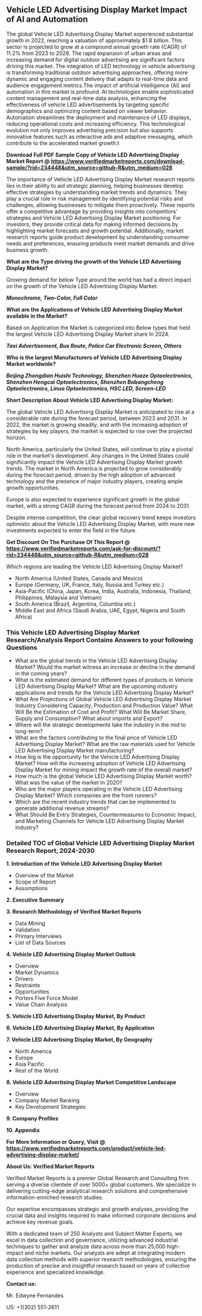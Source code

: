 <h2>Vehicle LED Advertising Display Market Impact of AI and Automation</h2>The global Vehicle LED Advertising Display Market experienced substantial growth in 2022, reaching a valuation of approximately $1.8 billion. This sector is projected to grow at a compound annual growth rate (CAGR) of 11.2% from 2023 to 2028. The rapid expansion of urban areas and increasing demand for digital outdoor advertising are significant factors driving this market. The integration of LED technology in vehicle advertising is transforming traditional outdoor advertising approaches, offering more dynamic and engaging content delivery that adapts to real-time data and audience engagement metrics.The impact of artificial intelligence (AI) and automation in this market is profound. AI technologies enable sophisticated content management and real-time data analysis, enhancing the effectiveness of vehicle LED advertisements by targeting specific demographics and optimizing content based on viewer behavior. Automation streamlines the deployment and maintenance of LED displays, reducing operational costs and increasing efficiency. This technological evolution not only improves advertising precision but also supports innovative features such as interactive ads and adaptive messaging, which contribute to the accelerated market growth.t</p><p id="" class=""><strong>Download Full PDF Sample Copy of Vehicle LED Advertising Display Market Report @ <a href="https://www.verifiedmarketreports.com/download-sample/?rid=234448&utm_source=github-R&utm_medium=028" target="_blank">https://www.verifiedmarketreports.com/download-sample/?rid=234448&utm_source=github-R&utm_medium=028</a></strong></p><p>The importance of&nbsp;Vehicle LED Advertising Display Market research reports lies in their ability to aid strategic planning, helping businesses develop effective strategies by understanding market trends and dynamics. They play a crucial role in risk management by identifying potential risks and challenges, allowing businesses to mitigate them proactively. These reports offer a competitive advantage by providing insights into competitors' strategies and Vehicle LED Advertising Display Market positioning. For investors, they provide critical data for making informed decisions by highlighting market forecasts and growth potential. Additionally, market research reports guide product development by understanding consumer needs and preferences, ensuring products meet market demands and drive business growth.</p><p><strong>What are the&nbsp;Type driving the growth of the Vehicle LED Advertising Display Market?</strong></p><p id="" class="">Growing demand for below Type around the world has had a direct impact on the growth of the Vehicle LED Advertising Display Market:</p><em><strong>Monochrome, Two-Color, Full Color</strong></em></p><strong>What are the&nbsp;Applications&nbsp;of Vehicle LED Advertising Display Market available in the Market?</strong></p><p id="" class="">Based on Application the Market is categorized into Below types that held the largest Vehicle LED Advertising Display Market share In 2024.</p><em><strong>Taxi Advertisement, Bus Route, Police Car Electronic Screen, Others</strong></em></p><strong>Who is the largest Manufacturers of Vehicle LED Advertising Display Market worldwide?</strong></p><p><em><strong>Beijing Zhongdian Huishi Technology, Shenzhen Huaze Optoelectronics, Shenzhen Hengcai Optoelectronics, Shenzhen Bobangcheng Optoelectronics, Linuo Optoelectronics, HSC LED, Screen-LED</strong></em></p><p id="" class=""><strong>Short Description About Vehicle LED Advertising Display Market:</strong></p><p>The global Vehicle LED Advertising Display Market is anticipated to rise at a considerable rate during the forecast period, between 2023 and 2031. In 2022, the market is growing steadily, and with the increasing adoption of strategies by key players, the market is expected to rise over the projected horizon.</p><p>North America, particularly the United States, will continue to play a pivotal role in the market's development. Any changes in the United States could significantly impact the Vehicle LED Advertising Display Market growth trends. The market in North America is projected to grow considerably during the forecast period, driven by the high adoption of advanced technology and the presence of major industry players, creating ample growth opportunities.</p><p>Europe is also expected to experience significant growth in the global market, with a strong CAGR during the forecast period from 2024 to 2031.</p><p>Despite intense competition, the clear global recovery trend keeps investors optimistic about the Vehicle LED Advertising Display Market, with more new investments expected to enter the field in the future.</p><p id="" class=""><strong>Get Discount On The Purchase Of This Report @ <a href="https://www.verifiedmarketreports.com/ask-for-discount/?rid=234448&utm_source=github-R&utm_medium=028" target="_blank">https://www.verifiedmarketreports.com/ask-for-discount/?rid=234448&utm_source=github-R&utm_medium=028</a></strong></p>Which regions are leading the Vehicle LED Advertising Display Market?</p><ul><li>North America (United States, Canada and Mexico)</li><li>Europe (Germany, UK, France, Italy, Russia and Turkey etc.)</li><li>Asia-Pacific (China, Japan, Korea, India, Australia, Indonesia, Thailand, Philippines, Malaysia and Vietnam)</li><li>South America (Brazil, Argentina, Columbia etc.)</li><li>Middle East and Africa (Saudi Arabia, UAE, Egypt, Nigeria and South Africa)</li></ul><h3 id="" class="">This Vehicle LED Advertising Display Market Research/Analysis Report Contains Answers to your following Questions</h3><ul><li>What are the global trends in the Vehicle LED Advertising Display Market? Would the market witness an increase or decline in the demand in the coming years?</li><li>What is the estimated demand for different types of products in Vehicle LED Advertising Display Market? What are the upcoming industry applications and trends for the Vehicle LED Advertising Display Market?</li><li>What Are Projections of Global Vehicle LED Advertising Display Market Industry Considering Capacity, Production and Production Value? What Will Be the Estimation of Cost and Profit? What Will Be Market Share, Supply and Consumption? What about imports and Export?</li><li>Where will the strategic developments take the industry in the mid to long-term?</li><li>What are the factors contributing to the final price of Vehicle LED Advertising Display Market? What are the raw materials used for Vehicle LED Advertising Display Market manufacturing?</li><li>How big is the opportunity for the Vehicle LED Advertising Display Market? How will the increasing adoption of Vehicle LED Advertising Display Market for mining impact the growth rate of the overall market?</li><li>How much is the global Vehicle LED Advertising Display Market worth? What was the value of the market In 2020?</li><li>Who are the major players operating in the Vehicle LED Advertising Display Market? Which companies are the front runners?</li><li>Which are the recent industry trends that can be implemented to generate additional revenue streams?</li><li>What Should Be Entry Strategies, Countermeasures to Economic Impact, and Marketing Channels for Vehicle LED Advertising Display Market Industry?</li></ul><h3 id="" class="">Detailed TOC of Global Vehicle LED Advertising Display Market Research Report, 2024-2030</h3><p id="" class=""><strong>1. Introduction of the Vehicle LED Advertising Display Market</strong></p><ul><li>Overview of the Market</li><li>Scope of Report</li><li>Assumptions</li></ul><p id="" class=""><strong>2. Executive Summary</strong></p><p id="" class=""><strong>3. Research Methodology of Verified Market Reports</strong></p><ul><li>Data Mining</li><li>Validation</li><li>Primary Interviews</li><li>List of Data Sources</li></ul><p id="" class=""><strong>4. Vehicle LED Advertising Display Market Outlook</strong></p><ul><li>Overview</li><li>Market Dynamics</li><li>Drivers</li><li>Restraints</li><li>Opportunities</li><li>Porters Five Force Model</li><li>Value Chain Analysis</li></ul><p id="" class=""><strong>5. Vehicle LED Advertising Display Market, By Product</strong></p><p id="" class=""><strong>6. Vehicle LED Advertising Display Market, By Application</strong></p><p id="" class=""><strong>7. Vehicle LED Advertising Display Market, By Geography</strong></p><ul><li>North America</li><li>Europe</li><li>Asia Pacific</li><li>Rest of the World</li></ul><p id="" class=""><strong>8. Vehicle LED Advertising Display Market Competitive Landscape</strong></p><ul><li>Overview</li><li>Company Market Ranking</li><li>Key Development Strategies</li></ul><p id="" class=""><strong>9. Company Profiles</strong></p><p id="" class=""><strong>10. Appendix</strong></p><p id="" class=""><strong>For More Information or Query, Visit @ <a href="https://www.verifiedmarketreports.com/product/vehicle-led-advertising-display-market/" target="_blank">https://www.verifiedmarketreports.com/product/vehicle-led-advertising-display-market/</a></strong></p><p id="" class=""><strong>About Us: Verified Market Reports</strong></p><p id="" class="">Verified Market Reports is a premier Global Research and Consulting firm serving a diverse clientele of over 5000+ global customers. We specialize in delivering cutting-edge analytical research solutions and comprehensive information-enriched research studies.</p><p id="" class="">Our expertise encompasses strategic and growth analyses, providing the crucial data and insights required to make informed corporate decisions and achieve key revenue goals.</p><p id="" class="">With a dedicated team of 250 Analysts and Subject Matter Experts, we excel in data collection and governance, utilizing advanced industrial techniques to gather and analyze data across more than 25,000 high-impact and niche markets. Our analysts are adept at integrating modern data collection methods with superior research methodologies, ensuring the production of precise and insightful research based on years of collective experience and specialized knowledge.</p><p id="" class=""><strong>Contact us:</strong></p><p id="" class="">Mr. Edwyne Fernandes</p><p id="" class="">US: +1(302) 551-2611</p>
